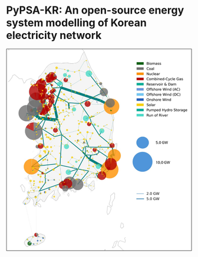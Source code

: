 # PyPSA-KR: An open-source energy system modelling of Korean electricity network



![PyPSA-KR Base Network](https://github.com/RogerKwak/PyPSA-KR/blob/main/Image/PyPSA-KR.jpg)
